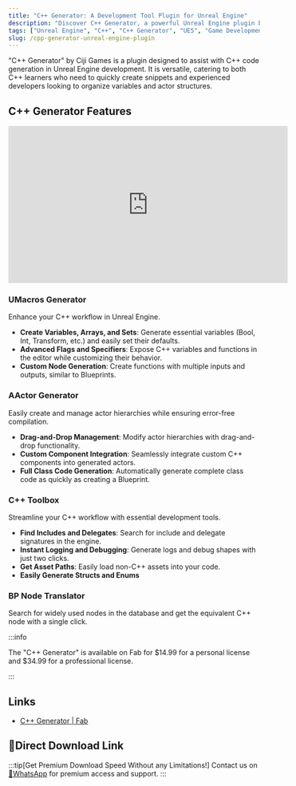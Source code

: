 ```yaml
---
title: "C++ Generator: A Development Tool Plugin for Unreal Engine"
description: "Discover C++ Generator, a powerful Unreal Engine plugin by Ciji Games that automates the creation of C++ snippets, macros, actors, and classes to streamline your development workflow."
tags: ["Unreal Engine", "C++", "C++ Generator", "UE5", "Game Development", "Plugin"]
slug: /cpp-generator-unreal-engine-plugin
---
```


"C++ Generator" by Ciji Games is a plugin designed to assist with C++ code generation in Unreal Engine development. It is versatile, catering to both C++ learners who need to quickly create snippets and experienced developers looking to organize variables and actor structures.

## C++ Generator Features

<iframe
  width="560"
  height="315"
  src="https://www.youtube.com/embed/fko2KlbKVmE"
  title="YouTube video player"
  frameborder="0"
  allow="accelerometer; autoplay; clipboard-write; encrypted-media; gyroscope; picture-in-picture"
  allowfullscreen
></iframe>

### UMacros Generator

Enhance your C++ workflow in Unreal Engine.

-   **Create Variables, Arrays, and Sets**: Generate essential variables (Bool, Int, Transform, etc.) and easily set their defaults.
-   **Advanced Flags and Specifiers**: Expose C++ variables and functions in the editor while customizing their behavior.
-   **Custom Node Generation**: Create functions with multiple inputs and outputs, similar to Blueprints.

### AActor Generator

Easily create and manage actor hierarchies while ensuring error-free compilation.

-   **Drag-and-Drop Management**: Modify actor hierarchies with drag-and-drop functionality.
-   **Custom Component Integration**: Seamlessly integrate custom C++ components into generated actors.
-   **Full Class Code Generation**: Automatically generate complete class code as quickly as creating a Blueprint.

### C++ Toolbox

Streamline your C++ workflow with essential development tools.

-   **Find Includes and Delegates**: Search for include and delegate signatures in the engine.
-   **Instant Logging and Debugging**: Generate logs and debug shapes with just two clicks.
-   **Get Asset Paths**: Easily load non-C++ assets into your code.
-   **Easily Generate Structs and Enums**

### BP Node Translator

Search for widely used nodes in the database and get the equivalent C++ node with a single click.

:::info

The "C++ Generator" is available on Fab for $14.99 for a personal license and $34.99 for a professional license.

:::

## Links

-   [C++ Generator | Fab](https://www.fab.com/ja/listings/6f1236ea-3587-4cdc-808c-1624ce0b9500)

## 🚀Direct Download Link
:::tip[Get Premium Download Speed Without any Limitations!]
Contact us on [💬WhatsApp](https://wa.me/+8613237610083) for premium  access and support.
:::
